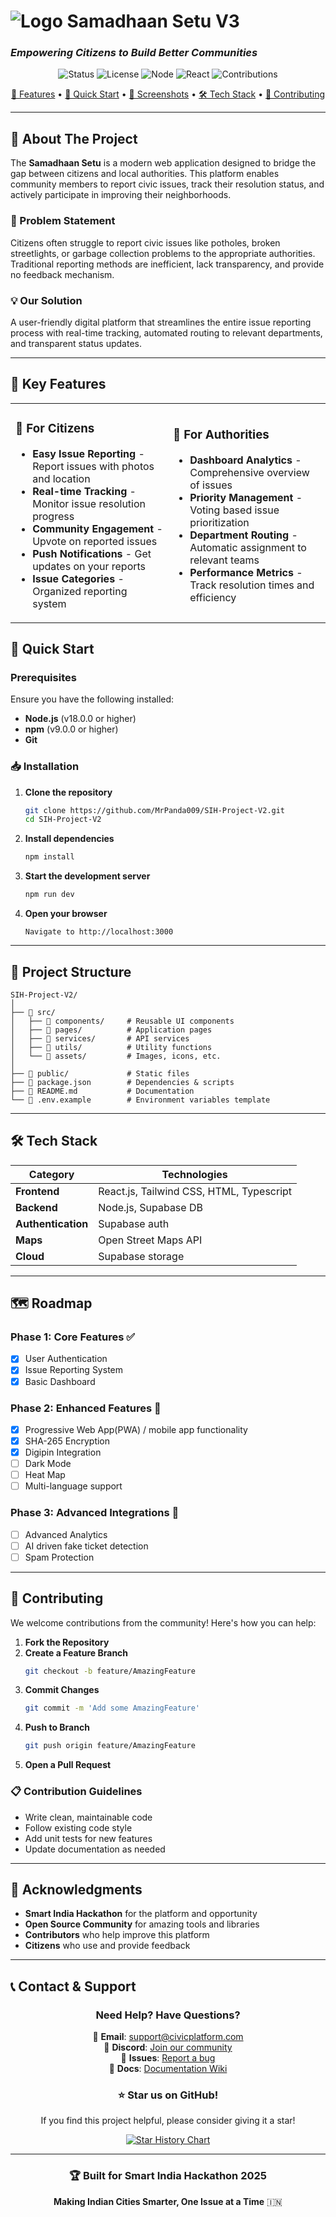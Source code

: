 # ![Logo](logo-126.png) Samadhaan Setu V3
### *Empowering Citizens to Build Better Communities*

<div align="center">

![Status](https://img.shields.io/badge/Status-Active-success)
![License](https://img.shields.io/badge/License-MIT-blue)
![Node](https://img.shields.io/badge/Node.js-18+-green)
![React](https://img.shields.io/badge/React-18.2.0-61DAFB?logo=react)
![Contributions](https://img.shields.io/badge/Contributions-Welcome-orange)

[🌟 Features](#-key-features) • [🚀 Quick Start](#-quick-start) • [📸 Screenshots](#-screenshots) • [🛠️ Tech Stack](#-tech-stack) • [🤝 Contributing](#-contributing)

</div>

---

## 📖 About The Project

The **Samadhaan Setu** is a modern web application designed to bridge the gap between citizens and local authorities. This platform enables community members to report civic issues, track their resolution status, and actively participate in improving their neighborhoods.

### 🎯 Problem Statement
Citizens often struggle to report civic issues like potholes, broken streetlights, or garbage collection problems to the appropriate authorities. Traditional reporting methods are inefficient, lack transparency, and provide no feedback mechanism.

### 💡 Our Solution
A user-friendly digital platform that streamlines the entire issue reporting process with real-time tracking, automated routing to relevant departments, and transparent status updates.

---

## 🌟 Key Features

<table>
<tr>
<td width="50%">

### 📱 For Citizens
- **Easy Issue Reporting** - Report issues with photos and location
- **Real-time Tracking** - Monitor issue resolution progress
- **Community Engagement** - Upvote on reported issues
- **Push Notifications** - Get updates on your reports
- **Issue Categories** - Organized reporting system

</td>
<td width="50%">

### 🏢 For Authorities
- **Dashboard Analytics** - Comprehensive overview of issues
- **Priority Management** - Voting based issue prioritization
- **Department Routing** - Automatic assignment to relevant teams
- **Performance Metrics** - Track resolution times and efficiency

</td>
</tr>
</table>


## 🚀 Quick Start

### Prerequisites
Ensure you have the following installed:
- **Node.js** (v18.0.0 or higher)
- **npm** (v9.0.0 or higher)
- **Git**

### 📥 Installation

1. **Clone the repository**
   ```bash
   git clone https://github.com/MrPanda009/SIH-Project-V2.git
   cd SIH-Project-V2
   ```

2. **Install dependencies**
   ```bash
   npm install
   ```

3. **Start the development server**
   ```bash
   npm run dev
   ```

4. **Open your browser**
   ```
   Navigate to http://localhost:3000
   ```

---

## 📂 Project Structure

```
SIH-Project-V2/
│
├── 📁 src/
│   ├── 📁 components/     # Reusable UI components
│   ├── 📁 pages/          # Application pages
│   ├── 📁 services/       # API services
│   ├── 📁 utils/          # Utility functions
│   └── 📁 assets/         # Images, icons, etc.
│
├── 📁 public/             # Static files
├── 📄 package.json        # Dependencies & scripts
├── 📄 README.md           # Documentation
└── 📄 .env.example        # Environment variables template
```

---

## 🛠️ Tech Stack

<div align="center">

| Category | Technologies |
|----------|-------------|
| **Frontend** | React.js, Tailwind CSS, HTML, Typescript |
| **Backend** | Node.js, Supabase DB |
| **Authentication** | Supabase auth |
| **Maps** | Open Street Maps API |
| **Cloud** | Supabase storage |

</div>

---

## 🗺️ Roadmap

### Phase 1: Core Features ✅
- [x] User Authentication
- [x] Issue Reporting System
- [x] Basic Dashboard

### Phase 2: Enhanced Features 🚧
- [x] Progressive Web App(PWA) / mobile app functionality
- [x] SHA-265 Encryption
- [x] Digipin Integration
- [ ] Dark Mode
- [ ] Heat Map
- [ ] Multi-language support

### Phase 3: Advanced Integrations 📅
- [ ] Advanced Analytics
- [ ] AI driven fake ticket detection
- [ ] Spam Protection
---

## 🤝 Contributing

We welcome contributions from the community! Here's how you can help:

1. **Fork the Repository**
2. **Create a Feature Branch**
   ```bash
   git checkout -b feature/AmazingFeature
   ```
3. **Commit Changes**
   ```bash
   git commit -m 'Add some AmazingFeature'
   ```
4. **Push to Branch**
   ```bash
   git push origin feature/AmazingFeature
   ```
5. **Open a Pull Request**

### 📋 Contribution Guidelines
- Write clean, maintainable code
- Follow existing code style
- Add unit tests for new features
- Update documentation as needed

---

## 🙏 Acknowledgments

- **Smart India Hackathon** for the platform and opportunity
- **Open Source Community** for amazing tools and libraries
- **Contributors** who help improve this platform
- **Citizens** who use and provide feedback

---

## 📞 Contact & Support

<div align="center">

### Need Help? Have Questions?

📧 **Email**: support@civicplatform.com  
💬 **Discord**: [Join our community](https://discord.gg/civicplatform)  
🐛 **Issues**: [Report a bug](https://github.com/MrPanda009/SIH-Project-V2/issues)  
📖 **Docs**: [Documentation Wiki](https://github.com/MrPanda009/SIH-Project-V2/wiki)

### ⭐ Star us on GitHub!
If you find this project helpful, please consider giving it a star!

[![Star History Chart](https://api.star-history.com/svg?repos=MrPanda009/SIH-Project-V2&type=Date)](https://star-history.com/#MrPanda009/SIH-Project-V2&Date)

</div>

---

<div align="center">

### 🏆 Built for Smart India Hackathon 2025

**Making Indian Cities Smarter, One Issue at a Time** 🇮🇳

</div>
